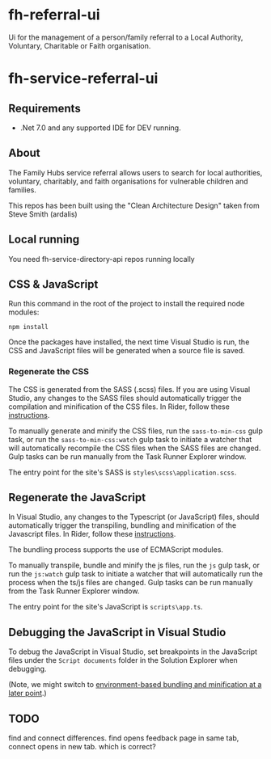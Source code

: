 # fh-referral-ui
Ui for the management of a person/family referral to a Local Authority, Voluntary, Charitable or Faith organisation.
# fh-service-referral-ui

## Requirements
* .Net 7.0 and any supported IDE for DEV running.

## About

The Family Hubs service referral allows users to search for local authorities, voluntary, charitably, and faith organisations for vulnerable children and families.

This repos has been built using the "Clean Architecture Design" taken from Steve Smith (ardalis)


## Local running

You need fh-service-directory-api repos running locally

## CSS & JavaScript

Run this command in the root of the project to install the required node modules:

```
npm install
```

Once the packages have installed, the next time Visual Studio is run, the CSS and JavaScript files will be generated when a source file is saved.

### Regenerate the CSS

The CSS is generated from the SASS (.scss) files. If you are using Visual Studio, any changes to the SASS files should automatically trigger the compilation and minification of the CSS files. In Rider, follow these [instructions](https://www.jetbrains.com/help/rider/Using_Gulp_Task_Runner.html#ws_gulp_running_tasks_from_tasks_tree).

To manually generate and minify the CSS files, run the `sass-to-min-css` gulp task, or run the `sass-to-min-css:watch` gulp task to initiate a watcher that will automatically recompile the CSS files when the SASS files are changed. Gulp tasks can be run manually from the Task Runner Explorer window.

The entry point for the site's SASS is `styles\scss\application.scss`.

## Regenerate the JavaScript

In Visual Studio, any changes to the Typescript (or JavaScript) files, should automatically trigger the transpiling, bundling and minification of the Javascript files. In Rider, follow these [instructions](https://www.jetbrains.com/help/rider/Using_Gulp_Task_Runner.html#ws_gulp_running_tasks_from_tasks_tree).

The bundling process supports the use of ECMAScript modules.

To manually transpile, bundle and minify the js files, run the `js` gulp task, or run the `js:watch` gulp task to initiate a watcher that will automatically run the process when the ts/js files are changed. Gulp tasks can be run manually from the Task Runner Explorer window.

The entry point for the site's JavaScript is `scripts\app.ts`.

## Debugging the JavaScript in Visual Studio

To debug the JavaScript in Visual Studio, set breakpoints in the JavaScript files under the `Script documents` folder in the Solution Explorer when debugging.

(Note, we might switch to [environment-based bundling and minification at a later point](https://learn.microsoft.com/en-us/aspnet/core/client-side/bundling-and-minification?view=aspnetcore-6.0).)

## TODO

find and connect differences.
find opens feedback page in same tab, connect opens in new tab.
which is correct?
